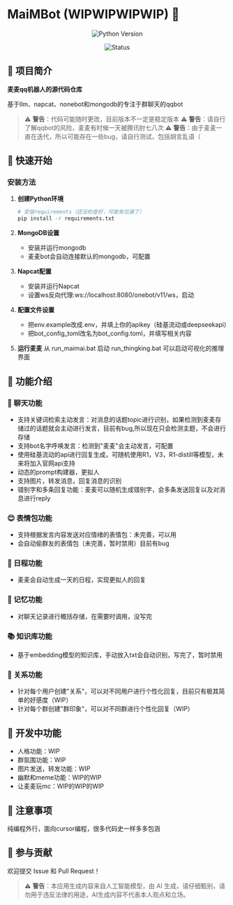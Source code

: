 # MaiMBot (WIPWIPWIPWIP) 🤖


<div align="center">

![Python Version](https://img.shields.io/badge/Python-3.x-blue)
<!-- ![License](https://img.shields.io/badge/license-MIT-green) -->
![Status](https://img.shields.io/badge/状态-开发中-yellow)

</div>

## 📝 项目简介

**麦麦qq机器人的源代码仓库**

基于llm、napcat、nonebot和mongodb的专注于群聊天的qqbot

> ⚠️ **警告**：代码可能随时更改，目前版本不一定是稳定版本
⚠️ **警告**：请自行了解qqbot的风险，麦麦有时候一天被腾讯肘七八次
> ⚠️ **警告**：由于麦麦一直在迭代，所以可能存在一些bug，请自行测试，包括胡言乱语（

## 🚀 快速开始

### 安装方法

1. **创建Python环境**
   ```bash
   # 安装requirements（还没检查好，可能有包漏了）
   pip install -r requirements.txt
   ```

2. **MongoDB设置**
   - 安装并运行mongodb
   - 麦麦bot会自动连接默认的mongodb，可配置

3. **Napcat配置**
   - 安装并运行Napcat
   - 设置ws反向代理:ws://localhost:8080/onebot/v11/ws，启动

4. **配置文件设置**
   - 把env.example改成.env，并填上你的apikey（硅基流动或deepseekapi）
   - 把bot_config_toml改名为bot_config.toml，并填写相关内容

5. **运行麦麦**
      从 run_maimai.bat 启动
      run_thingking.bat 可以启动可视化的推理界面

## 🎯 功能介绍

### 💬 聊天功能
- 支持关键词检索主动发言：对消息的话题topic进行识别，如果检测到麦麦存储过的话题就会主动进行发言，目前有bug,所以现在只会检测主题，不会进行存储
- 支持bot名字呼唤发言：检测到"麦麦"会主动发言，可配置
- 使用硅基流动的api进行回复生成，可随机使用R1，V3，R1-distill等模型，未来将加入官网api支持
- 动态的prompt构建器，更拟人
- 支持图片，转发消息，回复消息的识别
- 错别字和多条回复功能：麦麦可以随机生成错别字，会多条发送回复以及对消息进行reply

### 😊 表情包功能
- 支持根据发言内容发送对应情绪的表情包：未完善，可以用
- 会自动偷群友的表情包（未完善，暂时禁用）目前有bug

### 📅 日程功能
- 麦麦会自动生成一天的日程，实现更拟人的回复

### 🧠 记忆功能
- 对聊天记录进行概括存储，在需要时调用，没写完

### 📚 知识库功能
- 基于embedding模型的知识库，手动放入txt会自动识别，写完了，暂时禁用

### 👥 关系功能
- 针对每个用户创建"关系"，可以对不同用户进行个性化回复，目前只有极其简单的好感度（WIP）
- 针对每个群创建"群印象"，可以对不同群进行个性化回复（WIP）

## 🚧 开发中功能
- 人格功能：WIP
- 群氛围功能：WIP
- 图片发送，转发功能：WIP
- 幽默和meme功能：WIP的WIP
- 让麦麦玩mc：WIP的WIP的WIP

## 📌 注意事项
纯编程外行，面向cursor编程，很多代码史一样多多包涵

## 🤝 参与贡献
欢迎提交 Issue 和 Pull Request！

> ⚠️ **警告**：本应用生成内容来自人工智能模型，由 AI 生成，请仔细甄别，请勿用于违反法律的用途，AI生成内容不代表本人观点和立场。